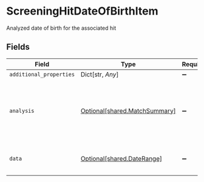 # ScreeningHitDateOfBirthItem

Analyzed date of birth for the associated hit


## Fields

| Field                                                                | Type                                                                 | Required                                                             | Description                                                          | Example                                                              |
| -------------------------------------------------------------------- | -------------------------------------------------------------------- | -------------------------------------------------------------------- | -------------------------------------------------------------------- | -------------------------------------------------------------------- |
| `additional_properties`                                              | Dict[str, *Any*]                                                     | :heavy_minus_sign:                                                   | N/A                                                                  |                                                                      |
| `analysis`                                                           | [Optional[shared.MatchSummary]](../../models/shared/matchsummary.md) | :heavy_minus_sign:                                                   | Summary object reflecting the match result of the associated data    |                                                                      |
| `data`                                                               | [Optional[shared.DateRange]](../../models/shared/daterange.md)       | :heavy_minus_sign:                                                   | A date range with a start and end date                               | {"ending":"1966-06-30","beginning":"1966-06-01"}                     |